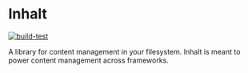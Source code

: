 # Inhalt

[![build-test](https://github.com/lucperkins/inhalt/actions/workflows/test.yml/badge.svg)](https://github.com/lucperkins/inhalt/actions/workflows/test.yml)

A library for content management in your filesystem. Inhalt is meant to power content management across frameworks.
